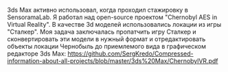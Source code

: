 3ds Max активно использовал, когда проходил стажировку в SensoramaLab. Я работал над open-source проектом "Chernobyl AES in Virtual Reality". В качестве 3d моделей использовались локации из игры "Сталкер". Моя задача заключалась пропатчить игру Сталкер и сконвертировать эти модели в нужный формат и отредактировать объекты локации Чернобыль до приемлемого вида в графическом редакторе 3ds Max: https://github.com/SergKredo/Compressed-information-about-all-projects/blob/master/3ds%20Max/ChernobylVR.pdf
